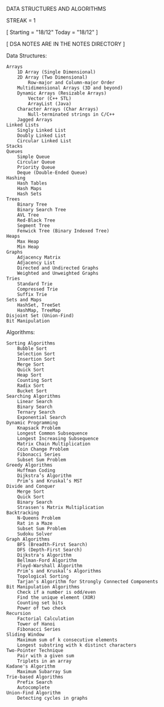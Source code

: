 DATA STRUCTURES AND ALGORITHMS 

STREAK = 1

[ Starting = "18/12" Today = "18/12" ]  

[ DSA NOTES ARE IN THE NOTES DIRECTORY ]

Data Structures:

    Arrays
        1D Array (Single Dimensional)
        2D Array (Two Dimensional)
            Row-major and Column-major Order
        Multidimensional Arrays (3D and beyond)
        Dynamic Arrays (Resizable Arrays)
            Vector (C++ STL)
            ArrayList (Java)
        Character Arrays (Char Arrays)
            Null-terminated strings in C/C++
        Jagged Arrays
    Linked Lists
        Singly Linked List
        Doubly Linked List
        Circular Linked List
    Stacks
    Queues
        Simple Queue
        Circular Queue
        Priority Queue
        Deque (Double-Ended Queue)
    Hashing
        Hash Tables
        Hash Maps
        Hash Sets
    Trees
        Binary Tree
        Binary Search Tree
        AVL Tree
        Red-Black Tree
        Segment Tree
        Fenwick Tree (Binary Indexed Tree)
    Heaps
        Max Heap
        Min Heap
    Graphs
        Adjacency Matrix
        Adjacency List
        Directed and Undirected Graphs
        Weighted and Unweighted Graphs
    Tries
        Standard Trie
        Compressed Trie
        Suffix Trie
    Sets and Maps
        HashSet, TreeSet
        HashMap, TreeMap
    Disjoint Set (Union-Find)
    Bit Manipulation
    

Algorithms:

    Sorting Algorithms
        Bubble Sort
        Selection Sort
        Insertion Sort
        Merge Sort
        Quick Sort
        Heap Sort
        Counting Sort
        Radix Sort
        Bucket Sort
    Searching Algorithms
        Linear Search
        Binary Search
        Ternary Search
        Exponential Search
    Dynamic Programming
        Knapsack Problem
        Longest Common Subsequence
        Longest Increasing Subsequence
        Matrix Chain Multiplication
        Coin Change Problem
        Fibonacci Series
        Subset Sum Problem
    Greedy Algorithms
        Huffman Coding
        Dijkstra’s Algorithm
        Prim’s and Kruskal’s MST
    Divide and Conquer
        Merge Sort
        Quick Sort
        Binary Search
        Strassen's Matrix Multiplication
    Backtracking
        N-Queens Problem
        Rat in a Maze
        Subset Sum Problem
        Sudoku Solver
    Graph Algorithms
        BFS (Breadth-First Search)
        DFS (Depth-First Search)
        Dijkstra's Algorithm
        Bellman-Ford Algorithm
        Floyd-Warshall Algorithm
        Prim’s and Kruskal’s Algorithms
        Topological Sorting
        Tarjan's Algorithm for Strongly Connected Components
    Bit Manipulation Algorithms
        Check if a number is odd/even
        Find the unique element (XOR)
        Counting set bits
        Power of two check
    Recursion
        Factorial Calculation
        Tower of Hanoi
        Fibonacci Series
    Sliding Window
        Maximum sum of k consecutive elements
        Longest substring with k distinct characters
    Two-Pointer Technique
        Pair with a given sum
        Triplets in an array
    Kadane's Algorithm
        Maximum Subarray Sum
    Trie-based Algorithms
        Prefix Search
        Autocomplete
    Union-Find Algorithm
        Detecting cycles in graphs
